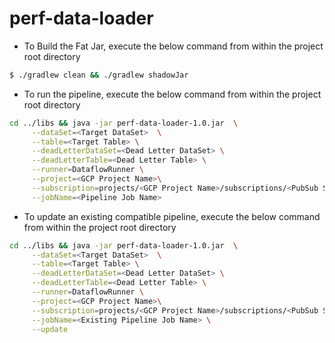 # perf-data-loader
-  To Build the Fat Jar, execute the below command from within the project root directory
```bash
$ ./gradlew clean && ./gradlew shadowJar
```

- To run the pipeline, execute the below command from within the project root directory

```bash
cd ../libs && java -jar perf-data-loader-1.0.jar  \
     --dataSet=<Target DataSet>  \
     --table=<Target Table> \
     --deadLetterDataSet=<Dead Letter DataSet> \
     --deadLetterTable=<Dead Letter Table> \
     --runner=DataflowRunner \
     --project=<GCP Project Name>\
     --subscription=projects/<GCP Project Name>/subscriptions/<PubSub Subscription> \
     --jobName=<Pipeline Job Name>
```

- To update an existing compatible pipeline, execute the below command from within the project root directory

```bash
cd ../libs && java -jar perf-data-loader-1.0.jar  \
     --dataSet=<Target DataSet>  \
     --table=<Target Table> \
     --deadLetterDataSet=<Dead Letter DataSet> \
     --deadLetterTable=<Dead Letter Table> \
     --runner=DataflowRunner \
     --project=<GCP Project Name>\
     --subscription=projects/<GCP Project Name>/subscriptions/<PubSub Subscription> \
     --jobName=<Existing Pipeline Job Name> \
     --update
```
